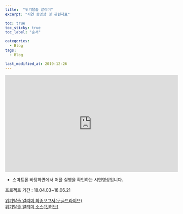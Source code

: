 ```yaml
---
title:  "위기탈출 알리미"
excerpt: "시연 동영상 및 관련자료"

toc: true
toc_sticky: true
toc_label: "순서"

categories:
  - Blog
tags:
  - Blog

last_modified_at: 2019-12-26
---
```


<iframe width="560" height="315" src="https://www.youtube.com/embed/p9LNxlIuOdw" frameborder="0" allowfullscreen></iframe>

- 스마트폰 바탕화면에서 어플 실행을 확인하는 시연영상입니다.  

프로젝트 기간 : 18.04.03~18.06.21

[위기탈출 알리미 최종보고서(구글드라이브)](https://drive.google.com/open?id=18wRyvfQs9O0OzVbQExl4vdZRMTMBPtIO)  
[위기탈출 알리미 소스(깃허브)](https://github.com/SekyuShin/ProjectPortfolio/tree/master/mobileProgramming/Final_06_21/FlagmentFinal)